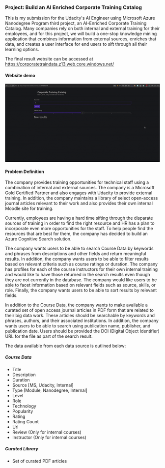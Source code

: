 ### Project: Build an AI Enriched Corporate Training Catalog
This is my submission for the Udacity's AI Engineer using Microsoft Azure Nanodegree Program third project, an AI-Enriched Corporate Training Catalog. Many companies rely on both internal and external training for their employees, and for this project, we will build a one-stop knowledge mining application that combines information from external sources, enriches that data, and creates a user interface for end users to sift through all their learning options.

The final result website can be accessed at https://corporatetraindata.z13.web.core.windows.net/

#### Website demo
![](submission/step_4_deployment/website_demo.gif)

#### Problem Definition
The company provides training opportunities for technical staff using a combination of internal and external sources. The company is a Microsoft Gold Certified Partner and also engages with Udacity to provide external training. In addition, the company maintains a library of select open-access journal articles relevant to their work and also provides their own internal Moodle site for training.

Currently, employees are having a hard time sifting through the disparate sources of training in order to find the right resource and HR has a plan to incorporate even more opportunities for the staff. To help people find the resources that are best for them, the company has decided to build an Azure Cognitive Search solution.

The company wants users to be able to search Course Data by keywords and phrases from descriptions and other fields and return meaningful results. In addition, the company wants users to be able to filter results based on relevant criteria such as course ratings or duration. The company has profiles for each of the course instructors for their own internal training and would like to have those returned in the search results even though they are not currently in the database. The company would like users to be able to facet information based on relevant fields such as source, skills, or role. Finally, the company wants users to be able to sort results by relevant fields.

In addition to the Course Data, the company wants to make available a curated set of open access journal articles in PDF form that are related to their big data work. These articles should be searchable by keywords and phrases, authors, and their associated institutions. In addition, the company wants users to be able to search using publication name, publisher, and publication date. Users should be provided the DOI (Digital Object Identifier) URL for the file as part of the search result.

The data available from each data source is outlined below:

##### Course Data
  - Title
  - Description
  - Duration
  - Source [MS, Udacity, Internal]
  - Type [Module, Nanodegree, Internal]
  - Level
  - Role
  - Technology
  - Popularity
  - Rating
  - Rating Count
  - Url
  - Review (Only for internal courses)
  - Instructor (Only for internal courses)

##### Curated Library
 - Set of curated PDF articles

